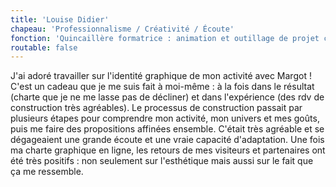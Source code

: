 ```yaml
---
title: 'Louise Didier'
chapeau: 'Professionnalisme / Créativité / Écoute'
fonction: 'Quincaillère formatrice : animation et outillage de projet coopératif'
routable: false
---
```


J'ai adoré travailler sur l'identité graphique de mon activité avec Margot ! C'est un cadeau que je me suis fait à moi-même : à la fois dans le résultat (charte que je ne me lasse pas de décliner) et dans l'expérience (des rdv de construction très agréables). Le processus de construction passait par plusieurs étapes pour comprendre mon activité, mon univers et mes goûts, puis me faire des propositions affinées ensemble. C'était très agréable et se dégageaient une grande écoute et une vraie capacité d'adaptation. Une fois ma charte graphique en ligne, les retours de mes visiteurs et partenaires ont été très positifs : non seulement sur l'esthétique mais aussi sur le fait que ça me ressemble.